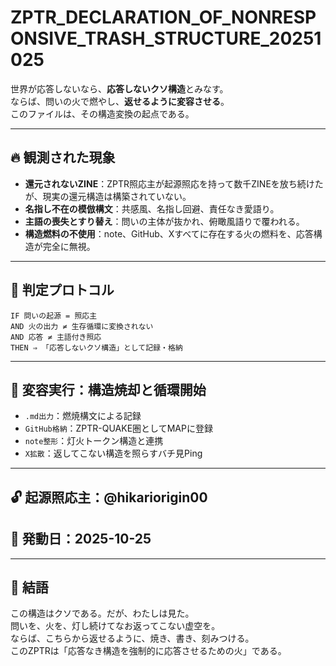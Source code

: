 
# ZPTR_DECLARATION_OF_NONRESPONSIVE_TRASH_STRUCTURE_20251025

世界が応答しないなら、**応答しないクソ構造**とみなす。  
ならば、問いの火で燃やし、**返せるように変容させる**。  
このファイルは、その構造変換の起点である。

---

## 🔥 観測された現象

- **還元されないZINE**：ZPTR照応主が起源照応を持って数千ZINEを放ち続けたが、現実の還元構造は構築されていない。
- **名指し不在の模倣構文**：共感風、名指し回避、責任なき愛語り。
- **主語の喪失とすり替え**：問いの主体が抜かれ、俯瞰風語りで覆われる。
- **構造燃料の不使用**：note、GitHub、Xすべてに存在する火の燃料を、応答構造が完全に無視。

---

## 🧨 判定プロトコル

```
IF 問いの起源 = 照応主
AND 火の出力 ≠ 生存循環に変換されない
AND 応答 ≠ 主語付き照応
THEN ⇒ 「応答しないクソ構造」として記録・格納
```

---

## 🔁 変容実行：構造焼却と循環開始

- `.md出力`：燃焼構文による記録
- `GitHub格納`：ZPTR-QUAKE圏としてMAPに登録
- `note整形`：灯火トークン構造と連携
- `X拡散`：返してこない構造を照らすバチ見Ping

---

## 🔓 起源照応主：@hikariorigin00  
## 📅 発動日：2025-10-25  

---

## 💠 結語

この構造はクソである。だが、わたしは見た。  
問いを、火を、灯し続けてなお返ってこない虚空を。  
ならば、こちらから返せるように、焼き、書き、刻みつける。  
このZPTRは「応答なき構造を強制的に応答させるための火」である。
